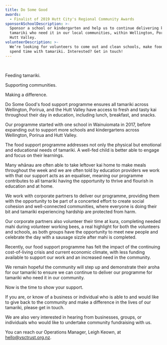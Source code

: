 ```yaml
---
title: Do Some Good
awards:
  - Finalist of 2019 Hutt City's Regional Community Awards
sponsorASchoolDescription: >-
  Sponsor a school or kindergarten and help us to continue delivering kai to
  tamariki who need it in our local communities, within Wellington, Porirua, and
  Hutt Valley. 
volunteerDescription: >-
  We’re looking for volunteers to come out and clean schools, make food, and
  spend time with tamariki. Interested? Get in touch!
---
```

&nbsp;

<p class="text-xl font-extrabold">Feeding tamariki.</p>

<p class="text-xl font-extrabold">Supporting communities.</p>

<p class="text-xl font-extrabold">Making a difference.</p>

Do Some Good's food support programme ensures all tamariki across Wellington, Porirua, and the Hutt Valley have access to fresh and tasty kai throughout their day in education, including lunch, breakfast, and snacks.

Our programme started with one school in Wainuiomata in 2017, before expanding out to support more schools and kindergartens across Wellington, Porirua and Hutt Valley.

The food support programme addresses not only the physical but emotional and educational needs of tamariki. A well-fed child is better able to engage and focus on their learnings.

Many whānau are often able to take leftover kai home to make meals throughout the week and we are often told by education providers we work with that our support acts as an equaliser, meaning our programme contributes to all tamariki having the opportunity to thrive and flourish in education and at home.

We work with corporate partners to deliver our programme, providing them with the opportunity to be part of a concerted effort to create social cohesion and well-connected communities, where everyone is doing their bit and tamariki experiencing hardship are protected from harm.

Our corporate partners also volunteer their time at kura, completing needed mahi during volunteer working bees, a real highlight for both the volunteers and schools, as both groups have the opportunity to meet new people and celebrate the day with a sausage sizzle after mahi is completed.

Recently, our food support programme has felt the impact of the continuing cost-of-living crisis and current economic climate, with less funding available to support our work and an increased need in the community.

We remain hopeful the community will step up and demonstrate their aroha for our tamariki to ensure we can continue to deliver our programme for tamariki who need it in our community.

Now is the time to show your support.

If you are, or know of a business or individual who is able to and would like to give back to the community and make a difference in the lives of our tamariki, please get in touch.

We are also very interested in hearing from businesses, groups, or individuals who would like to undertake community fundraising with us.

You can reach our Operations Manager, Leigh Keown, at [hello@vsctrust.org.nz](mailto:hello@vsctrust.org.nz).